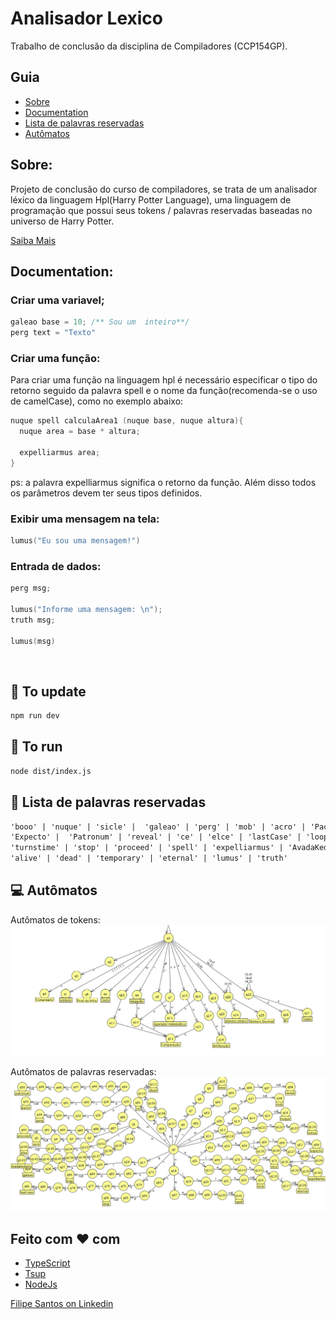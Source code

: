 # Analisador Lexico
Trabalho de conclusão da disciplina de Compiladores (CCP154GP).

## Guia

- [Sobre](#sobre)
- [Documentation](#documentation)
- [Lista de palavras reservadas](#lista-de-palavras-reservadas)
- [Autômatos](#autômatos)

## Sobre:
Projeto de conclusão do curso de compiladores, se trata de um analisador léxico da linguagem Hpl(Harry Potter Language), uma linguagem de programação que possui seus tokens / palavras reservadas baseadas no universo de Harry Potter.

[Saiba Mais](https://great-cotton-8c1.notion.site/Analisador-L-xico-b9a46962e14e48f4aeecb03519c80fdd)

## Documentation:

### Criar uma variavel;
```cpp
galeao base = 10; /** Sou um  inteiro**/
perg text = "Texto"
```

### Criar uma função:
Para criar uma função na linguagem hpl é necessário especificar o tipo do retorno seguido da palavra spell e o nome da função(recomenda-se o uso de camelCase), como no exemplo abaixo:

```cpp
nuque spell calculaArea1 (nuque base, nuque altura){
  nuque area = base * altura;
  
  expelliarmus area;
}
```

ps: a palavra expelliarmus significa o retorno da função. Além disso todos os parâmetros devem ter seus tipos definidos.

### Exibir uma mensagem na tela:

```cpp
lumus("Eu sou uma mensagem!")
```

### Entrada de dados:
```cpp
perg msg;

lumus("Informe uma mensagem: \n");
truth msg;

lumus(msg)
```

<br>

## :construction_worker: To update
```bash
npm run dev
```

## :rocket: To run 
```bash
node dist/index.js
```

## :page_facing_up: Lista de palavras reservadas
```txt
'booo' | 'nuque' | 'sicle' |  'galeao' | 'perg' | 'mob' | 'acro' | 'Pacto' | 
'Expecto' |  'Patronum' | 'reveal' | 'ce' | 'elce' | 'lastCase' | 'loop' | 
'turnstime' | 'stop' | 'proceed' | 'spell' | 'expelliarmus' | 'AvadaKedavra' | 
'alive' | 'dead' | 'temporary' | 'eternal' | 'lumus' | 'truth'
```

## :computer: Autômatos
Autômatos de tokens:
![](automatos/automato-tokens.png)

Autômatos de palavras reservadas:
![](automatos/automato-palavras-reservadas.png)

## Feito com :heart: com
- [TypeScript](https://www.typescriptlang.org/docs/)
- [Tsup](https://github.com/egoist/tsup)
- [NodeJs](https://nodejs.org/en)


[Filipe Santos on Linkedin](https://www.linkedin.com/in/filipemarquesdeveloper/)
